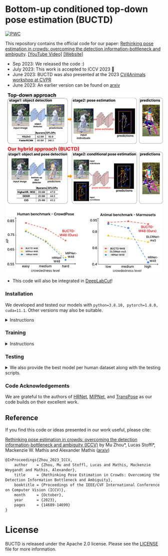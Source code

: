 # Bottom-up conditioned top-down pose estimation (BUCTD) 

[![PWC](https://img.shields.io/endpoint.svg?url=https://paperswithcode.com/badge/rethinking-pose-estimation-in-crowds/pose-estimation-on-crowdpose)](https://paperswithcode.com/sota/pose-estimation-on-crowdpose?p=rethinking-pose-estimation-in-crowds)

This repository contains the official code for our paper: [Rethinking pose estimation in crowds: overcoming the detection information-bottleneck and ambiguity](https://openaccess.thecvf.com/content/ICCV2023/papers/Zhou_Rethinking_Pose_Estimation_in_Crowds_Overcoming_the_Detection_Information_Bottleneck_ICCV_2023_paper.pdf). 
[[YouTube Video]](https://www.youtube.com/watch?v=BHZnA-CZeZY) [[Website]](https://amathislab.github.io/BUCTD/)


- Sep 2023: We released the code :)
- July 2023: This work is accepted to ICCV 2023 🎉
- June 2023: BUCTD was also presented at the 2023 [CV4Animals workshop at CVPR](https://www.cv4animals.com)
- June 2023: An earlier version can be found on [arxiv](https://arxiv.org/abs/2306.07879)

<img src="media/BUCTD_fig1.png" width="600">

- This code will also be integrated in [DeepLabCut](https://github.com/DeepLabCut/DeepLabCut)!

### Installation 

We developed and tested our models with ```python=3.8.10, pytorch=1.8.0, cuda=11.1```. Other versions may also be suitable.

<details>
  <summary>Instructions</summary>
   
   1. Clone this repo, and in the following we will call the directory that you cloned ${BUCTD_ROOT}.

   ```sh
   git clone https://github.com/amathislab/BUCTD.git
   cd ${BUCTD_ROOT}
   ```

   2. Install Pytorch and torchvision

   Follow the instructions on https://pytorch.org/get-started/locally/.
   ```sh
   # an example:
   conda install pytorch==1.8.0 torchvision==0.9.0 cudatoolkit=11.1 -c pytorch -c conda-forge
   ```

   3. Install additional dependencies
   
   ```sh
   pip install -r requirements.txt
   ```

   4. Install [COCOAPI](https://github.com/cocodataset/cocoapi)
   
   ```sh
   # COCOAPI=/path/to/clone/cocoapi
   git clone https://github.com/cocodataset/cocoapi.git $COCOAPI
   cd $COCOAPI/PythonAPI
   # Install into global site-packages
   make install
   # Alternatively, if you do not have permissions or prefer
   # not to install the COCO API into global site-packages
   python setup.py install --user
   ```
   
   5. Install [CrowdPoseAPI](https://github.com/Jeff-sjtu/CrowdPose) exactly in the same way as COCOAPI.

   6. Install NMS
   
   ```sh
   cd ${BUCTD_ROOT}/lib
   make
   ```
   
</details>


### Training
<details>
  <summary>Instructions</summary>

***Generative sampling***

You can use the script: ```train_BUCTD_synthesis_noise.sh```.

***Empirical sampling***

You can match your own bottom-up (BU) models by updating the scripts in [./data_preprocessing/](./data_preprocessing/). 

If you don't want to match your own BU models for training, we provide the training annotations. You can download the annotations [here](https://drive.google.com/drive/folders/17UnDWUtvcXrmuH90_wYrDUxYDOBkQ0C1?usp=share_link).

During inference, we use different BU/one-stage model's predictions (e.g. PETR, CID) as Conditions. The result files can be downloaded from the link above. 

</details>

### Testing
<details>
  <summary>We also provide the best model per human dataset along with the testing scripts.</summary>
  
### COCO

| Model | Sampling strategy | Image Size | Condition | AP | Weights | Script |
|-------|---------------|------------|-----------|----|----------|------|
|  BUCTD-preNet-W48     |        Generative sampling       |    384x288        |     PETR     |  77.8  |          [download](https://drive.google.com/drive/folders/10hxmkl_77SKwe13PTFP00YFL5Um66pDG?usp=share_link)     | [script](./scripts/test/test_BUCTD_prenet_gen_sample.sh)  |


### OCHuman

| Model | Sampling strategy | Image Size | Condition | AP_val | AP_test | Weights | Script |
|-------|---------------|------------|-----------|----|--------|----------|------|
|  BUCTD-CoAM-W48     |        Generative sampling (3x iterative refinement)      |    384x288        |     CID-W32      |  49.0  |    48.5  |    [download](https://drive.google.com/file/d/1O7SqZi4u-a1kBi46ya2HS-RgoyWHNfl_/view?usp=share_link)     | [script](./scripts/test/test_BUCTD_COAM_gen_sample.sh) |


### CrowdPose

| Model | Sampling strategy | Image Size | Condition | AP | Weights | Script |
|-------|---------------|------------|-----------|----|----------|------|
|  BUCTD-CoAM-W48     |        Generative sampling       |    384x288        |      PETR      |  78.5  |      [TBD]()     | [script](./scripts/train/train_BUCTD_COAM_gen_sample.sh)

</details>


### Code Acknowledgements

We are grateful to the authors of [HRNet](https://github.com/HRNet/deep-high-resolution-net.pytorch), [MIPNet](https://rawalkhirodkar.github.io/mipnet), and [TransPose](https://github.com/yangsenius/TransPose) as our code builds on their excellent work. 

## Reference

If you find this code or ideas presented in our work useful, please cite:

[Rethinking pose estimation in crowds: overcoming the detection information-bottleneck and ambiguity (ICCV)](https://openaccess.thecvf.com/content/ICCV2023/papers/Zhou_Rethinking_Pose_Estimation_in_Crowds_Overcoming_the_Detection_Information_Bottleneck_ICCV_2023_paper.pdf) by Mu Zhou*, Lucas Stoffl*, Mackenzie W. Mathis and Alexander Mathis ([arxiv](https://arxiv.org/abs/2306.07879))


```
@InProceedings{Zhou_2023_ICCV,
    author    = {Zhou, Mu and Stoffl, Lucas and Mathis, Mackenzie Weygandt and Mathis, Alexander},
    title     = {Rethinking Pose Estimation in Crowds: Overcoming the Detection Information Bottleneck and Ambiguity},
    booktitle = {Proceedings of the IEEE/CVF International Conference on Computer Vision (ICCV)},
    month     = {October},
    year      = {2023},
    pages     = {14689-14699}
}
```

# License

BUCTD is released under the Apache 2.0 license. Please see the [LICENSE](LICENSE) file for more information.
